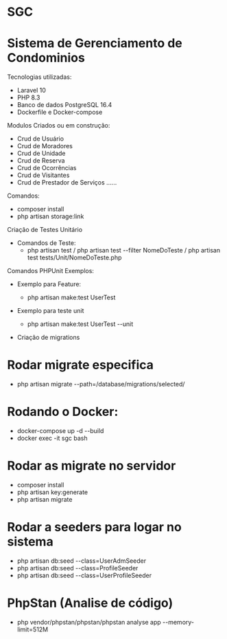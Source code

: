 # SGC


# Sistema de Gerenciamento de Condominios

Tecnologias utilizadas:
 - Laravel 10
 - PHP 8.3
 - Banco de dados PostgreSQL 16.4
 - Dockerfile e Docker-compose

Modulos Criados ou em construção:
 - Crud de Usuário
 - Crud de Moradores
 - Crud de Unidade
 - Crud de Reserva
 - Crud de Ocorrências
 - Crud de Visitantes
 - Crud de Prestador de Serviços
 ......

Comandos:
- composer install
- php artisan storage:link

Criação de Testes Unitário
  - Comandos de Teste:
    - php artisan test / php artisan test --filter NomeDoTeste / php artisan test tests/Unit/NomeDoTeste.php

Comandos PHPUnit Exemplos: 
- Exemplo para Feature:
  - php artisan make:test UserTest
- Exemplo para teste unit
  - php artisan make:test UserTest --unit

- Criação de migrations
# Rodar migrate especifica
- php artisan migrate --path=/database/migrations/selected/


# Rodando o Docker:
- docker-compose up -d --build
- docker exec -it sgc bash

# Rodar as migrate no servidor
- composer install
- php artisan key:generate
- php artisan migrate

# Rodar a seeders para logar no sistema
- php artisan db:seed --class=UserAdmSeeder
- php artisan db:seed --class=ProfileSeeder
- php artisan db:seed --class=UserProfileSeeder


# PhpStan (Analise de código)
- php vendor/phpstan/phpstan/phpstan analyse app --memory-limit=512M
